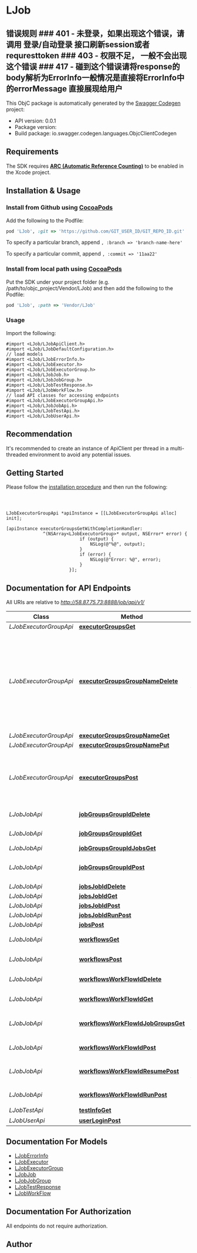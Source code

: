 # LJob

## 错误规则  ###    401 - 未登录，如果出现这个错误，请调用 登录/自动登录 接口刷新session或者requresttoken ###    403 - 权限不足， 一般不会出现这个错误 ###    417 - 碰到这个错误请将response的body解析为ErrorInfo一般情况是直接将ErrorInfo中的errorMessage 直接展现给用户 

This ObjC package is automatically generated by the [Swagger Codegen](https://github.com/swagger-api/swagger-codegen) project:

- API version: 0.0.1
- Package version: 
- Build package: io.swagger.codegen.languages.ObjcClientCodegen

## Requirements

The SDK requires [**ARC (Automatic Reference Counting)**](http://stackoverflow.com/questions/7778356/how-to-enable-disable-automatic-reference-counting) to be enabled in the Xcode project.

## Installation & Usage
### Install from Github using [CocoaPods](https://cocoapods.org/)

Add the following to the Podfile:

```ruby
pod 'LJob', :git => 'https://github.com/GIT_USER_ID/GIT_REPO_ID.git'
```

To specify a particular branch, append `, :branch => 'branch-name-here'`

To specify a particular commit, append `, :commit => '11aa22'`

### Install from local path using [CocoaPods](https://cocoapods.org/)

Put the SDK under your project folder (e.g. /path/to/objc_project/Vendor/LJob) and then add the following to the Podfile:

```ruby
pod 'LJob', :path => 'Vendor/LJob'
```

### Usage

Import the following:

```objc
#import <LJob/LJobApiClient.h>
#import <LJob/LJobDefaultConfiguration.h>
// load models
#import <LJob/LJobErrorInfo.h>
#import <LJob/LJobExecutor.h>
#import <LJob/LJobExecutorGroup.h>
#import <LJob/LJobJob.h>
#import <LJob/LJobJobGroup.h>
#import <LJob/LJobTestResponse.h>
#import <LJob/LJobWorkFlow.h>
// load API classes for accessing endpoints
#import <LJob/LJobExecutorGroupApi.h>
#import <LJob/LJobJobApi.h>
#import <LJob/LJobTestApi.h>
#import <LJob/LJobUserApi.h>

```

## Recommendation

It's recommended to create an instance of ApiClient per thread in a multi-threaded environment to avoid any potential issues.

## Getting Started

Please follow the [installation procedure](#installation--usage) and then run the following:

```objc



LJobExecutorGroupApi *apiInstance = [[LJobExecutorGroupApi alloc] init];

[apiInstance executorGroupsGetWithCompletionHandler: 
              ^(NSArray<LJobExecutorGroup>* output, NSError* error) {
                            if (output) {
                                NSLog(@"%@", output);
                            }
                            if (error) {
                                NSLog(@"Error: %@", error);
                            }
                        }];

```

## Documentation for API Endpoints

All URIs are relative to *http://58.87.75.73:8888/job/api/v1/*

Class | Method | HTTP request | Description
------------ | ------------- | ------------- | -------------
*LJobExecutorGroupApi* | [**executorGroupsGet**](docs/LJobExecutorGroupApi.md#executorgroupsget) | **GET** /executor/groups | 
*LJobExecutorGroupApi* | [**executorGroupsGroupNameDelete**](docs/LJobExecutorGroupApi.md#executorgroupsgroupnamedelete) | **DELETE** /executor/groups/{groupName} | 删除整个group，但是还在运行的执行机还是会重新生成这个group，会清空当前group下的所有执行机记录
*LJobExecutorGroupApi* | [**executorGroupsGroupNameGet**](docs/LJobExecutorGroupApi.md#executorgroupsgroupnameget) | **GET** /executor/groups/{groupName} | 
*LJobExecutorGroupApi* | [**executorGroupsGroupNamePut**](docs/LJobExecutorGroupApi.md#executorgroupsgroupnameput) | **PUT** /executor/groups/{groupName} | 
*LJobExecutorGroupApi* | [**executorGroupsPost**](docs/LJobExecutorGroupApi.md#executorgroupspost) | **POST** /executor/groups | 添加执行机组，可以不用手动添加，执行机注册会自动注册
*LJobJobApi* | [**jobGroupsGroupIdDelete**](docs/LJobJobApi.md#jobgroupsgroupiddelete) | **DELETE** /job/groups/{groupId} | 删除jobgroup
*LJobJobApi* | [**jobGroupsGroupIdGet**](docs/LJobJobApi.md#jobgroupsgroupidget) | **GET** /job/groups/{groupId} | 获取单个执行组的信息
*LJobJobApi* | [**jobGroupsGroupIdJobsGet**](docs/LJobJobApi.md#jobgroupsgroupidjobsget) | **GET** /job/groups/{groupId}/jobs | 
*LJobJobApi* | [**jobGroupsGroupIdPost**](docs/LJobJobApi.md#jobgroupsgroupidpost) | **POST** /job/groups/{groupId} | 修改jobgroup信息
*LJobJobApi* | [**jobsJobIdDelete**](docs/LJobJobApi.md#jobsjobiddelete) | **DELETE** /jobs/{jobId} | 
*LJobJobApi* | [**jobsJobIdGet**](docs/LJobJobApi.md#jobsjobidget) | **GET** /jobs/{jobId} | 
*LJobJobApi* | [**jobsJobIdPost**](docs/LJobJobApi.md#jobsjobidpost) | **POST** /jobs/{jobId} | 
*LJobJobApi* | [**jobsJobIdRunPost**](docs/LJobJobApi.md#jobsjobidrunpost) | **POST** /jobs/{jobId}/run | 
*LJobJobApi* | [**jobsPost**](docs/LJobJobApi.md#jobspost) | **POST** /jobs | 
*LJobJobApi* | [**workflowsGet**](docs/LJobJobApi.md#workflowsget) | **GET** /workflows | 获取工作流列表
*LJobJobApi* | [**workflowsPost**](docs/LJobJobApi.md#workflowspost) | **POST** /workflows | 创建一个工作流
*LJobJobApi* | [**workflowsWorkFlowIdDelete**](docs/LJobJobApi.md#workflowsworkflowiddelete) | **DELETE** /workflows/{workFlowId} | 删除这个工作流
*LJobJobApi* | [**workflowsWorkFlowIdGet**](docs/LJobJobApi.md#workflowsworkflowidget) | **GET** /workflows/{workFlowId} | 获取单个工作流信息
*LJobJobApi* | [**workflowsWorkFlowIdJobGroupsGet**](docs/LJobJobApi.md#workflowsworkflowidjobgroupsget) | **GET** /workflows/{workFlowId}/job/groups | 获取工作流下的所有执行组
*LJobJobApi* | [**workflowsWorkFlowIdPost**](docs/LJobJobApi.md#workflowsworkflowidpost) | **POST** /workflows/{workFlowId} | 修改这个工作流信息
*LJobJobApi* | [**workflowsWorkFlowIdResumePost**](docs/LJobJobApi.md#workflowsworkflowidresumepost) | **POST** /workflows/{workFlowId}/resume | 从失败处执行这个workflow
*LJobJobApi* | [**workflowsWorkFlowIdRunPost**](docs/LJobJobApi.md#workflowsworkflowidrunpost) | **POST** /workflows/{workFlowId}/run | 从头执行这个workflow
*LJobTestApi* | [**testInfoGet**](docs/LJobTestApi.md#testinfoget) | **GET** /test/info | 测试接口
*LJobUserApi* | [**userLoginPost**](docs/LJobUserApi.md#userloginpost) | **POST** /user/login | 


## Documentation For Models

 - [LJobErrorInfo](docs/LJobErrorInfo.md)
 - [LJobExecutor](docs/LJobExecutor.md)
 - [LJobExecutorGroup](docs/LJobExecutorGroup.md)
 - [LJobJob](docs/LJobJob.md)
 - [LJobJobGroup](docs/LJobJobGroup.md)
 - [LJobTestResponse](docs/LJobTestResponse.md)
 - [LJobWorkFlow](docs/LJobWorkFlow.md)


## Documentation For Authorization

 All endpoints do not require authorization.


## Author




